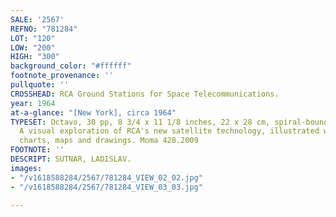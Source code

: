 ```yaml
---
SALE: '2567'
REFNO: "781284"
LOT: "120"
LOW: "200"
HIGH: "300"
background_color: "#ffffff"
footnote_provenance: ''
pullquote: ''
CROSSHEAD: RCA Ground Stations for Space Telecommunications.
year: 1964
at-a-glance: "[New York], circa 1964"
TYPESET: Octavo, 30 pp, 8 3/4 x 11 1/8 inches, 22 x 28 cm, spiral-bound notebook.
  A visual exploration of RCA's new satellite technology, illustrated with photographs,
  charts, maps and drawings. Moma 428.2009
FOOTNOTE: ''
DESCRIPT: SUTNAR, LADISLAV.
images:
- "/v1618588284/2567/781284_VIEW_02_02.jpg"
- "/v1618588284/2567/781284_VIEW_03_03.jpg"

---
```

